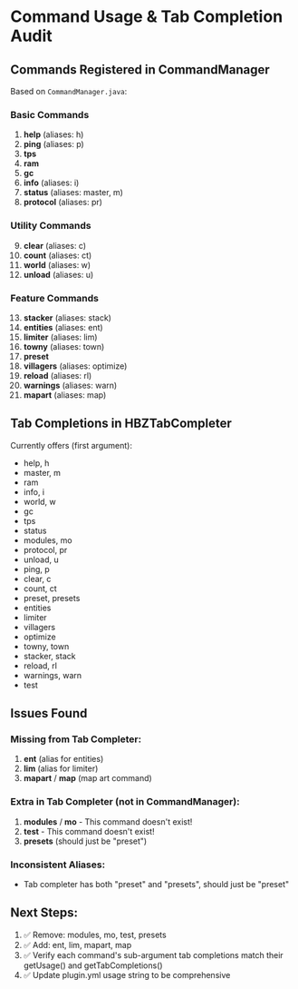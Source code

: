# Command Usage & Tab Completion Audit

## Commands Registered in CommandManager

Based on `CommandManager.java`:

### Basic Commands
1. **help** (aliases: h)
2. **ping** (aliases: p)
3. **tps**
4. **ram**
5. **gc**
6. **info** (aliases: i)
7. **status** (aliases: master, m)
8. **protocol** (aliases: pr)

### Utility Commands
9. **clear** (aliases: c)
10. **count** (aliases: ct)
11. **world** (aliases: w)
12. **unload** (aliases: u)

### Feature Commands
13. **stacker** (aliases: stack)
14. **entities** (aliases: ent)
15. **limiter** (aliases: lim)
16. **towny** (aliases: town)
17. **preset**
18. **villagers** (aliases: optimize)
19. **reload** (aliases: rl)
20. **warnings** (aliases: warn)
21. **mapart** (aliases: map)

## Tab Completions in HBZTabCompleter

Currently offers (first argument):
- help, h
- master, m
- ram
- info, i
- world, w
- gc
- tps
- status
- modules, mo
- protocol, pr
- unload, u
- ping, p
- clear, c
- count, ct
- preset, presets
- entities
- limiter
- villagers
- optimize
- towny, town
- stacker, stack
- reload, rl
- warnings, warn
- test

## Issues Found

### Missing from Tab Completer:
1. **ent** (alias for entities)
2. **lim** (alias for limiter)
3. **mapart** / **map** (map art command)

### Extra in Tab Completer (not in CommandManager):
1. **modules** / **mo** - This command doesn't exist!
2. **test** - This command doesn't exist!
3. **presets** (should just be "preset")

### Inconsistent Aliases:
- Tab completer has both "preset" and "presets", should just be "preset"

## Next Steps:
1. ✅ Remove: modules, mo, test, presets
2. ✅ Add: ent, lim, mapart, map
3. ✅ Verify each command's sub-argument tab completions match their getUsage() and getTabCompletions()
4. ✅ Update plugin.yml usage string to be comprehensive
